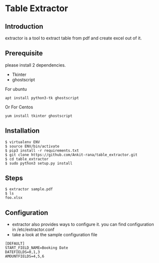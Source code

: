 
# Table Extractor

## Introduction

extractor is a tool to extract table from pdf and create excel out of it.

## Prerequisite

please install 2 dependencies. 
- Tkinter
- ghostscript

For ubuntu

```
apt install python3-tk ghostscript

```

Or For Centos

```
yum install tkinter ghostscript
```

## Installation

```
$ virtualenv ENV
$ source ENV/bin/activate
$ pip3 install -r requirements.txt
$ git clone https://github.com/Ankit-rana/table_extractor.git
$ cd table_extractor
$ sudo python3 setup.py install
```

## Steps

```
$ extractor sample.pdf 
$ ls
foo.xlsx
```
## Configuration

- extractor also provides ways to configure it. you can find configuration in /etc/extractor.conf
- take a look at the sample configuration file

```
[DEFAULT]
START_FIELD_NAME=Booking Date
DATEFIELDS=0,1,3 
AMOUNTFIELDS=4,5,6
```
